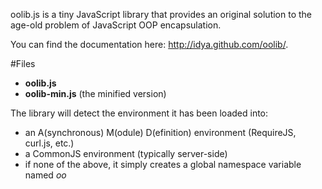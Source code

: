 oolib.js is a tiny JavaScript library that provides an original solution to the age-old problem of JavaScript OOP encapsulation.

You can find the documentation here: http://idya.github.com/oolib/.

#Files
* **oolib.js**
* **oolib-min.js** (the minified version)

The library will detect the environment it has been loaded into:
* an A(synchronous) M(odule) D(efinition) environment (RequireJS, curl.js, etc.)
* a CommonJS environment (typically server-side)
* if none of the above, it simply creates a global namespace variable named *oo*
